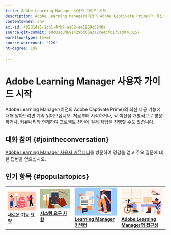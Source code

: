 ```yaml
---
title: Adobe Learning Manager 사용자 가이드 시작
description: Adobe Learning Manager(이전의 Adobe Captivate Prime)의 최신 제품에 대해 알아보십시오. 처음부터 시작하거나, 각 섹션을 개별적으로 방문하거나, 커뮤니티와 연계하여 프로젝트 전반에 걸쳐 작업을 진행할 수도 있습니다.
contentowner: dhv
exl-id: 482314a1-1cb1-4fb7-aa52-ee1969c5240a
source-git-commit: a0c01c0d691429bd66a3a2ce4cfc175ad0703157
workflow-type: tm+mt
source-wordcount: '126'
ht-degree: 19%

---
```


# Adobe Learning Manager 사용자 가이드 시작

Adobe Learning Manager(이전의 Adobe Captivate Prime)의 최신 제공 기능에 대해 알아보려면 계속 읽어보십시오. 처음부터 시작하거나, 각 섹션을 개별적으로 방문하거나, 커뮤니티와 연계하여 프로젝트 전반에 걸쳐 작업을 진행할 수도 있습니다.

## 대화 참여 {#jointheconversation}

[Adobe Learning Manager 사용자 커뮤니티](https://community.adobe.com/t5/adobe-learning-manager/ct-p/ct-captivate-prime?page=1&amp;sort=latest_replies&amp;lang=all&amp;tabid=all)를 방문하여 영감을 얻고 주요 질문에 대한 답변을 얻으십시오.

## 인기 항목 {#populartopics}

<table style="table-layout:fixed">
 <tbody>
  <tr>
   <td>
    <a href="whats-new.md">
    <img alt="새로운 기능" src="assets/prime-new.jpeg">
    </a>
    <div>
    <a href="whats-new.md"><strong>새로운 기능 요약</strong></a>
    </div>
   </td>
   <td>
    <a href="system-requirements.md">
    <img alt="시스템 요구 사항" src="assets/prime-reqs.jpeg">
    </a>
    <a href="whats-new.md"><strong>시스템 요구 사항 </strong></a>
    </p>
   </td>
   <td>
    <a href="integration-admin/feature-summary/connectors.md">
    <img alt="커넥터" src="assets/prime-connector.jpeg">
    </a>
    <div>
    <a href="integration-admin/feature-summary/connectors.md"><strong>Learning Manager 커넥터</strong></a>
    </div>
   </td>
   <td>
    <a href="accessibility-learning-manager.md">
    <img alt="접근성" src="assets/prime-accessibility.jpeg">
    </a>
    <div>
    <a href="accessibility-learning-manager.md"><strong>Adobe Learning Manager의 접근성</strong></a>
    </div>
   </td>
  </tr>
 </tbody>
</table>
